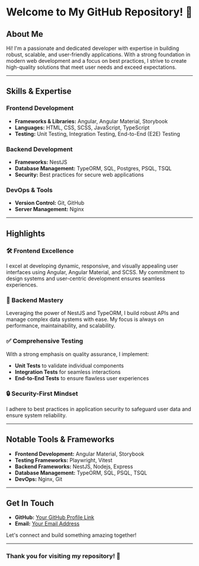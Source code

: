 # Welcome to My GitHub Repository! 👋

## About Me

Hi! I'm a passionate and dedicated developer with expertise in building robust, scalable, and user-friendly applications. With a strong foundation in modern web development and a focus on best practices, I strive to create high-quality solutions that meet user needs and exceed expectations.

---

## Skills & Expertise

### Frontend Development

- **Frameworks & Libraries:** Angular, Angular Material, Storybook
- **Languages:** HTML, CSS, SCSS, JavaScript, TypeScript
- **Testing:** Unit Testing, Integration Testing, End-to-End (E2E) Testing

### Backend Development

- **Frameworks:** NestJS
- **Database Management:** TypeORM, SQL, Postgres, PSQL, TSQL
- **Security:** Best practices for secure web applications

### DevOps & Tools

- **Version Control:** Git, GitHub
- **Server Management:** Nginx

---

## Highlights

### 🛠 Frontend Excellence

I excel at developing dynamic, responsive, and visually appealing user interfaces using Angular, Angular Material, and SCSS. My commitment to design systems and user-centric development ensures seamless experiences.

### 🚀 Backend Mastery

Leveraging the power of NestJS and TypeORM, I build robust APIs and manage complex data systems with ease. My focus is always on performance, maintainability, and scalability.

### ✅ Comprehensive Testing

With a strong emphasis on quality assurance, I implement:

- **Unit Tests** to validate individual components
- **Integration Tests** for seamless interactions
- **End-to-End Tests** to ensure flawless user experiences

### 🔒 Security-First Mindset

I adhere to best practices in application security to safeguard user data and ensure system reliability.

---

## Notable Tools & Frameworks

- **Frontend Development:** Angular Material, Storybook
- **Testing Frameworks:** Playwright, Vitest
- **Backend Frameworks:** NestJS, Nodejs, Express
- **Database Management:** TypeORM, SQL, PSQL, TSQL
- **DevOps:** Nginx, Git

---

## Get In Touch

- **GitHub:** [Your GitHub Profile Link](https://github.com/rbrightline)
- **Email:** [Your Email Address](robert.brightline@gmail.com)

Let's connect and build something amazing together!

---

### Thank you for visiting my repository! 🚀
